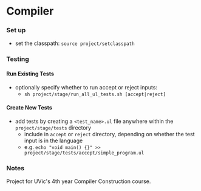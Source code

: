 # Compiler
### Set up
- set the classpath: `source project/setclasspath`
### Testing
#### Run Existing Tests
- optionally specify whether to run accept or reject inputs:
  - `sh project/stage/run_all_ul_tests.sh [accept|reject]`
#### Create New Tests
- add tests by creating a `<test_name>.ul` file anywhere within the `project/stage/tests` directory
  - include in `accept` or `reject` directory, depending on whether the test input is in the language
  - e.g. `echo "void main() {}" >> project/stage/tests/accept/simple_program.ul`
### Notes
Project for UVic's 4th year Compiler Construction course.
